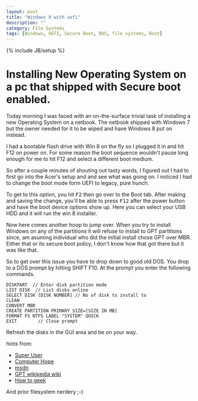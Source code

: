 ```yaml
---
layout: post
title: "Windows 8 with uefi"
description: ""
category: File Systems
tags: [Windows, UEFI, Secure Boot, DOS, file systems, Boot]
---
```

{% include JB/setup %}
# Installing New Operating System on a pc that shipped with Secure boot enabled.

Today morning I was faced with an on-the-surface trivial task of installing a
new Operating System on a netbook. The netbook shipped with Windows 7 but the
owner needed for it to be wiped and have Windows 8 put on instead.

I had a bootable flash drive with Win 8 on the fly so I plugged it in and hit
F12 on power on. For some reason the boot sequence wouldn't pause long enough for
me to hit F12 and select a different boot medium.

So after a couple minutes of shouting out tasty words, I figured out I had
to first go into the Acer's setup and and see what was going on. I noticed I
had to change the boot mode form UEFI to legacy, pure hunch.

To get to this option, you hit <kbd>F2</kbd> then go over to the Boot tab.
After making and saving the change, you'll be able to press <kbd>F12</kbd>
after the power button and have the boot device options show up. Here you
can select your USB HDD and it will run the win 8 installer.

Now here comes another hoop to jump over. When you try to install Windows on any
of the partitions it will refuse to install to GPT partitions since, am asuming
individual who did the initial install chose GPT over MBR. Either that or its
secure boot policy, I don't know how that got there but it was like that.

So to get over this issue you have to drop down to good old DOS. You drop to a DOS
prompt by hitting SHIFT F10. At the prompt you enter the following commands.

	DISKPART  // Enter disk partition mode
	LIST DISK  // List disks online
	SELECT DISK [DISK NUMBER] // No of disk to install to
	CLEAN
	CONVERT MBR
	CREATE PARTITION PRIMARY SIZE=[SIZE IN MB]
	FORMAT FS NTFS LABEL "SYSTEM" QUICK
	EXIT		// Close prompt

Refresh the disks in the GUI area and be on your way. 

hints from:

- [Super User](http://superuser.com/questions/515891/how-to-reformat-hd-from-gpt-partitions-to-ntfs-partitions-for-windows-7-install)
- [Computer Hope](http://www.computerhope.com/issues/ch000192.htm)
- [msdn](http://msdn.microsoft.com/en-us/library/windows/hardware/dn640535(v=vs.85).aspx)
- [GPT wikipedia wiki](http://en.wikipedia.org/wiki/GUID_Partition_Table)
- [How to geek](http://www.howtogeek.com/193669/whats-the-difference-between-gpt-and-mbr-when-partitioning-a-drive/)

And prior filesystem nerdery ;-)
